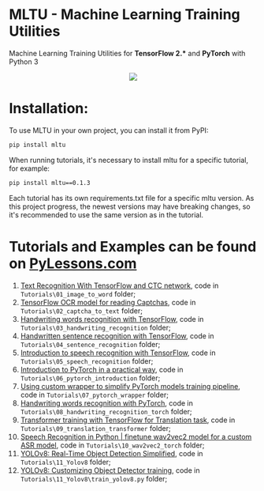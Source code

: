 # MLTU - Machine Learning Training Utilities
Machine Learning Training Utilities for <b>TensorFlow 2.*</b> and <b>PyTorch</b> with Python 3
<p align="center">
  <img src="https://pylessons.com/media/Tutorials/mltu/machine-learning-training-utilities.png">
</p>

# Installation:
To use MLTU in your own project, you can install it from PyPI:
```bash
pip install mltu
```
When running tutorials, it's necessary to install mltu for a specific tutorial, for example:
```bash
pip install mltu==0.1.3
```
Each tutorial has its own requirements.txt file for a specific mltu version. As this project progress, the newest versions may have breaking changes, so it's recommended to use the same version as in the tutorial.

# Tutorials and Examples can be found on [PyLessons.com](https://pylessons.com/mltu)
1. [Text Recognition With TensorFlow and CTC network](https://pylessons.com/ctc-text-recognition), code in ```Tutorials\01_image_to_word``` folder;
2. [TensorFlow OCR model for reading Captchas](https://pylessons.com/tensorflow-ocr-captcha), code in ```Tutorials\02_captcha_to_text``` folder;
3. [Handwriting words recognition with TensorFlow](https://pylessons.com/handwriting-recognition), code in ```Tutorials\03_handwriting_recognition``` folder;
4. [Handwritten sentence recognition with TensorFlow](https://pylessons.com/handwritten-sentence-recognition), code in ```Tutorials\04_sentence_recognition``` folder;
5. [Introduction to speech recognition with TensorFlow](https://pylessons.com/speech-recognition), code in ```Tutorials\05_speech_recognition``` folder;
6. [Introduction to PyTorch in a practical way](https://pylessons.com/pytorch-introduction), code in ```Tutorials\06_pytorch_introduction``` folder;
7. [Using custom wrapper to simplify PyTorch models training pipeline](https://pylessons.com/pytorch-introduction), code in ```Tutorials\07_pytorch_wrapper``` folder;
8. [Handwriting words recognition with PyTorch](https://pylessons.com/handwriting-recognition-pytorch), code in ```Tutorials\08_handwriting_recognition_torch``` folder;
9. [Transformer training with TensorFlow for Translation task](https://pylessons.com/transformers-training), code in ```Tutorials\09_translation_transformer``` folder;
10. [Speech Recognition in Python | finetune wav2vec2 model for a custom ASR model](https://youtu.be/h6ooEGzjkj0), code in ```Tutorials\10_wav2vec2_torch``` folder;
11. [YOLOv8: Real-Time Object Detection Simplified](https://youtu.be/vegL__weCxY), code in ```Tutorials\11_Yolov8``` folder;
12. [YOLOv8: Customizing Object Detector training](https://youtu.be/ysYiV1CbCyY), code in ```Tutorials\11_Yolov8\train_yolov8.py``` folder;